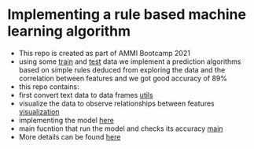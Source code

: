 # Implementing a rule based machine learning algorithm
- This repo is created as part of AMMI Bootcamp 2021
- using some [train](https://github.com/AMNAALMGLY/AMMI2021_Bootcamp_project/blob/master/train_data.txt) and [test](https://github.com/AMNAALMGLY/AMMI2021_Bootcamp_project/blob/master/test_data.txt) data we implement a prediction algorithms based on simple rules deduced from exploring the data and the correlation between features and we got good accuracy of 89%
- this repo contains:
- first convert text data to data frames [utils](https://github.com/AMNAALMGLY/AMMI2021_Bootcamp_project/blob/master/utils.py)
- visualize the data to observe relationships between features [visualization](https://github.com/AMNAALMGLY/AMMI2021_Bootcamp_project/blob/master/visualization.py)
- implementing the model [here](https://github.com/AMNAALMGLY/AMMI2021_Bootcamp_project/blob/master/model.py)
- main fucntion that run the model and checks its accuracy [main](https://github.com/AMNAALMGLY/AMMI2021_Bootcamp_project/blob/master/main.py)
- More details can be found [here](https://github.com/AMNAALMGLY/Implementing-Rule-based-machine-learning-algorithm/blob/master/Group_1_AMMI_BootCamp_project.pdf)
